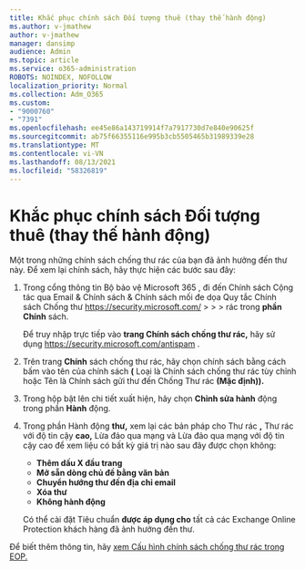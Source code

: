 ```yaml
---
title: Khắc phục chính sách Đối tượng thuê (thay thế hành động)
ms.author: v-jmathew
author: v-jmathew
manager: dansimp
audience: Admin
ms.topic: article
ms.service: o365-administration
ROBOTS: NOINDEX, NOFOLLOW
localization_priority: Normal
ms.collection: Adm_O365
ms.custom:
- "9000760"
- "7391"
ms.openlocfilehash: ee45e86a143719914f7a7917730d7e840e90625f
ms.sourcegitcommit: ab75f66355116e995b3cb5505465b31989339e28
ms.translationtype: MT
ms.contentlocale: vi-VN
ms.lasthandoff: 08/13/2021
ms.locfileid: "58326819"
---
```

# <a name="fix-tenant-policy-action-override"></a>Khắc phục chính sách Đối tượng thuê (thay thế hành động)

Một trong những chính sách chống thư rác của bạn đã ảnh hưởng đến thư này. Để xem lại chính sách, hãy thực hiện các bước sau đây:

1. Trong cổng thông tin Bộ bảo vệ Microsoft 365 , đi đến Chính sách Cộng tác qua Email & Chính sách & Chính sách mối đe dọa Quy tắc Chính sách Chống thư <https://security.microsoft.com/>  \>  \>  \>  rác trong **phần Chính** sách.

   Để truy nhập trực tiếp vào **trang Chính sách chống thư rác,** hãy sử dụng <https://security.microsoft.com/antispam> .

2. Trên trang **Chính** sách chống thư rác, hãy chọn chính sách  bằng cách bấm  vào tên của chính sách **(** Loại là Chính sách chống thư rác tùy chỉnh hoặc Tên là Chính sách gửi thư đến Chống Thư rác **(Mặc định)).**
3. Trong hộp bật lên chi tiết xuất hiện, hãy chọn **Chỉnh sửa hành** động trong phần **Hành** động.
4. Trong phần Hành động **thư,** xem lại các bản pháp cho Thư  rác **,** Thư rác với độ tin cậy **cao,** Lừa đảo qua mạng và Lừa đảo qua mạng với độ tin cậy cao để xem liệu có bất kỳ giá trị nào sau đây được chọn không:
   - **Thêm dấu X đầu trang**
   - **Mở sẵn dòng chủ đề bằng văn bản**
   - **Chuyển hướng thư đến địa chỉ email**
   - **Xóa thư**
   - **Không hành động**

   Có thể cài đặt Tiêu chuẩn **được áp dụng cho** tất cả các Exchange Online Protection khách hàng đã ảnh hưởng đến thư.

Để biết thêm thông tin, hãy [xem Cấu hình chính sách chống thư rác trong EOP.](https://docs.microsoft.com/microsoft-365/security/office-365-security/configure-your-spam-filter-policies)
